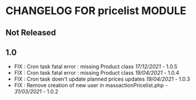 # CHANGELOG FOR pricelist MODULE

## Not Released



## 1.0
- FIX : Cron task fatal error : missing Product class *17/12/2021* - 1.0.5
- FIX : Cron task fatal error : missing Product class *19/04/2021* - 1.0.4
- FIX : Cron task doen't update planned prices updates *19/04/2021* - 1.0.3
- FIX : Remove creation of new user in massactionPricelist.php - *31/03/2021* - 1.0.2
